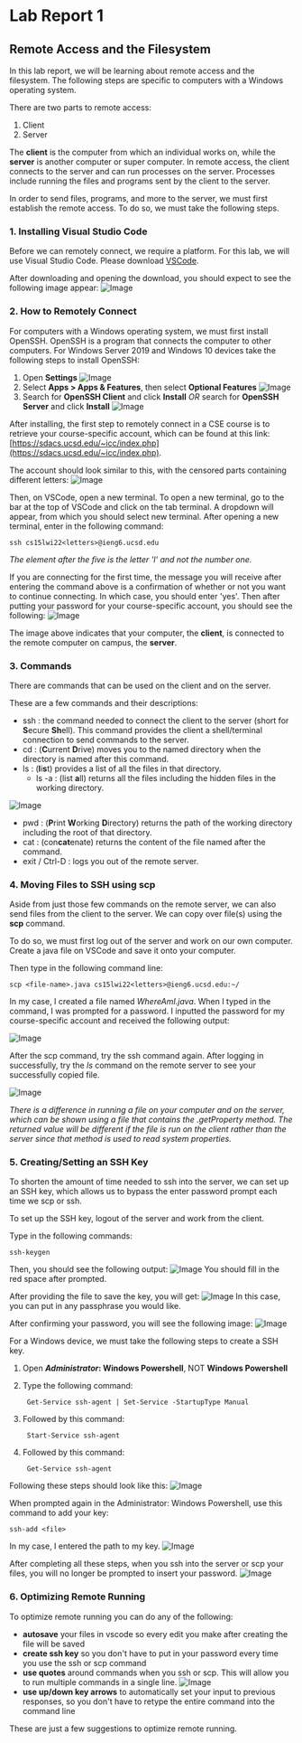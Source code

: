 # Lab Report 1
## Remote Access and the Filesystem
In this lab report, we will be learning about remote access and the filesystem. The following steps are specific to computers with a Windows operating system.

There are two parts to remote access:

1. Client
2. Server


The **client** is the computer from which an individual works on, while the **server** is another computer or super computer. In remote access, the client connects to the server and can run processes on the server. Processes include running the files and programs sent by the client to the server.

In order to send files, programs, and more to the server, we must first establish the remote access. To do so, we must take the following steps.

### 1. Installing Visual Studio Code
Before we can remotely connect, we require a platform. For this lab, we will use Visual Studio Code. Please download [VSCode](https://code.visualstudio.com/).

After downloading and opening the download, you should expect to see the following image appear:
![Image](vscode.PNG)

### 2. How to Remotely Connect
For computers with a Windows operating system, we must first install OpenSSH. OpenSSH is a program that connects the computer to other computers.
For Windows Server 2019 and Windows 10 devices take the following steps to install OpenSSH:

1. Open **Settings**
![Image](OpenSSH1.png)
2. Select **Apps > Apps & Features**, then select **Optional Features**
![Image](OpenSSH2.png)
3. Search for **OpenSSH Client** and click **Install** *OR* search for **OpenSSH Server** and click **Install**
![Image](OpenSSH3.png)

After installing, the first step to remotely connect in a CSE course is to retrieve your course-specific account, which can be found at this link: [https://sdacs.ucsd.edu/~icc/index.php](https://sdacs.ucsd.edu/~icc/index.php).

The account should look similar to this, with the censored parts containing different letters:
![Image](account.png)

Then, on VSCode, open a new terminal. To open a new terminal, go to the bar at the top of VSCode and click on the tab terminal. A dropdown will appear, from which you should select new terminal. After opening a new terminal, enter in the following command:

    ssh cs15lwi22<letters>@ieng6.ucsd.edu
*The element after the five is the letter 'l' and not the number one.*

If you are connecting for the first time, the message you will receive after entering the command above is a confirmation of whether or not you want to continue connecting. In which case, you should enter 'yes'. Then after putting your password for your course-specific account, you should see the following:
![Image](confirmation.png)

The image above indicates that your computer, the **client**, is connected to the remote computer on campus, the **server**.

### 3. Commands
There are commands that can be used on the client and on the server.

These are a few commands and their descriptions:

* ssh : the command needed to connect the client to the server (short for **S**ecure **Sh**ell). This command provides the client a shell/terminal connection to send commands to the server.
* cd : (**C**urrent **D**rive) moves you to the named directory when the directory is named after this command.
* ls : (**l**i**s**t) provides a list of all the files in that directory.
    * ls -a : (list **a**ll) returns all the files  including the hidden files in the working directory.

![Image](command.png)
* pwd : (**P**rint **W**orking **D**irectory) returns the path of the working directory including the root of that directory.
* cat : (con**cat**enate) returns the content of the file named after the command.
* exit / Ctrl-D : logs you out of the remote server.

### 4. Moving Files to SSH using scp
Aside from just those few commands on the remote server, we can also send files from the client to the server. We can copy over file(s) using the **scp** command.

To do so, we must first log out of the server and work on our own computer. Create a java file on VSCode and save it onto your computer.

Then type in the following command line:

    scp <file-name>.java cs15lwi22<letters>@ieng6.ucsd.edu:~/

In my case, I created a file named *WhereAmI.java*. When I typed in the command, I was prompted for a password. I inputted the password for my course-specific account and received the following output:

![Image](scp1.png)

After the scp command, try the ssh command again. After logging in successfully, try the *ls* command on the remote server to see your successfully copied file.

![Image](sshAfterscp.png)

*There is a difference in running a file on your computer and on the server, which can be shown using a file that contains the .getProperty method. The returned value will be different if the file is run on the client rather than the server since that method is used to read system properties.*
### 5. Creating/Setting an SSH Key
To shorten the amount of time needed to ssh into the server, we can set up an SSH key, which allows us to bypass the enter password prompt each time we scp or ssh.

To set up the SSH key, logout of the server and work from the client.

Type in the following commands:
    
    ssh-keygen

Then, you should see the following output:
![Image](SSHkey1.png)
You should fill in the red space after prompted.

After providing the file to save the key, you will get:
![Image](SSHkey2.png)
In this case, you can put in any passphrase you would like.

After confirming your password, you will see the following image:
![Image](SSHkey3.png)

For a Windows device, we must take the following steps to create a SSH key.

1. Open **_Administrator_: Windows Powershell**, NOT **Windows Powershell**
2. Type the following command:

        Get-Service ssh-agent | Set-Service -StartupType Manual
3. Followed by this command:
       
        Start-Service ssh-agent
4. Followed by this command:

        Get-Service ssh-agent

Following these steps should look like this:
![Image](windowsSSH.png)

When prompted again in the Administrator: Windows Powershell, use this command to add your key:

    ssh-add <file>

In my case, I entered the path to my key.
![Image](windowsKey.png)

After completing all these steps, when you ssh into the server or scp your files, you will no longer be prompted to insert your password.
![Image](SSHkeyF.png)

### 6. Optimizing Remote Running
To optimize remote running you can do any of the following:

*  **autosave** your files in vscode so every edit you make after creating the file will be saved
* **create ssh key** so you don't have to put in your password every time you use the ssh or scp command
* **use quotes** around commands when you ssh or scp. This will allow you to run multiple commands in a single line.
![Image](optimize.png)
* **use up/down key arrows** to automatically set your input to previous responses, so you don't have to retype the entire command into the command line

These are just a few suggestions to optimize remote running.